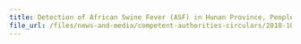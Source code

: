 ```yaml
---
title: Detection of African Swine Fever (ASF) in Hunan Province, People's Republic of China 
file_url: /files/news-and-media/competent-authorities-circulars/2018-10-25-CA.pdf
---
```

